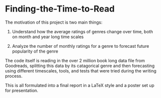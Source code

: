 # Finding-the-Time-to-Read

The motivation of this project is two main things:

1) Understand how the average ratings of genres change over time, both on month and year long time scales

2) Analyze the number of monthly ratings for a genre to forecast future popularity of the genre

The code itself is reading in the over 2 million book long data file from Goodreads, splitting this data by its catagorical genre and then forecasting using different timescales, tools, and tests that were tried during the writing process. 

This is all formulated into a final report in a LaTeX style and a poster set up for presentation.
